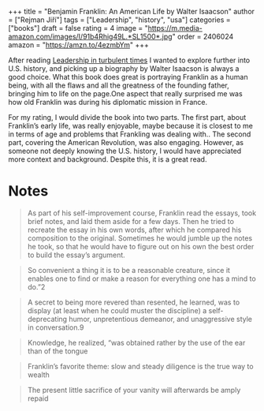 +++
title = "Benjamin Franklin: An American Life by Walter Isaacson"
author = \["Rejman Jiří"\]
tags = \["Leadership", "history", "usa"\]
categories = \["books"\]
draft = false
rating = 4
image = "https://m.media-amazon.com/images/I/91b4Rhig49L.*SL1500*.jpg"
order = 2406024
amazon = "https://amzn.to/4ezmbYm"
+++

After reading [Leadership in turbulent times](leadership-in-turbulent-times) I wanted to explore further into U.S. history, and picking up a biography by Walter Isaacson is always a good choice. What this book does great is portraying Franklin as a human being, with all the flaws and all the greatness of the founding father, bringing him to life on the page.One aspect that really surprised me was how old Franklin was during his diplomatic mission in France.

For my rating, I would divide the book into two parts. The first part, about Franklin’s early life, was really enjoyable, maybe because it is closest to me in terms of age and problems that Frankling was dealing with.. The second part, covering the American Revolution, was also engaging. However, as someone not deeply knowing the U.S. history, I would have appreciated more context and background. Despite this, it is a great read.

<!--more-->

# Notes

 > 
 > As part of his self-improvement course, Franklin read the essays, took brief notes, and laid them aside for a few days. Then he tried to recreate the essay in his own words, after which he compared his composition to the original. Sometimes he would jumble up the notes he took, so that he would have to figure out on his own the best order to build the essay’s argument.

 > 
 > So convenient a thing it is to be a reasonable creature, since it enables one to find or make a reason for everything one has a mind to do.”2

 > 
 > A secret to being more revered than resented, he learned, was to display (at least when he could muster the discipline) a self-deprecating humor, unpretentious demeanor, and unaggressive style in conversation.9

 > 
 > Knowledge, he realized, “was obtained rather by the use of the ear than of the tongue

 > 
 > Franklin’s favorite theme: slow and steady diligence is the true way to wealth

 > 
 > The present little sacrifice of your vanity will afterwards be amply repaid
